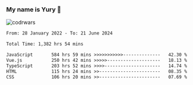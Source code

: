 ### My name is Yury 👋 
![codrwars](https://www.codewars.com/users/litury/badges/micro) 


<!--START_SECTION:waka-->

```txt
From: 28 January 2022 - To: 21 June 2024

Total Time: 1,382 hrs 54 mins

JavaScript       584 hrs 59 mins >>>>>>>>>>>--------------   42.30 %
Vue.js           250 hrs 42 mins >>>>>--------------------   18.13 %
TypeScript       203 hrs 52 mins >>>>---------------------   14.74 %
HTML             115 hrs 24 mins >>-----------------------   08.35 %
CSS              106 hrs 20 mins >>-----------------------   07.69 %
```

<!--END_SECTION:waka-->


